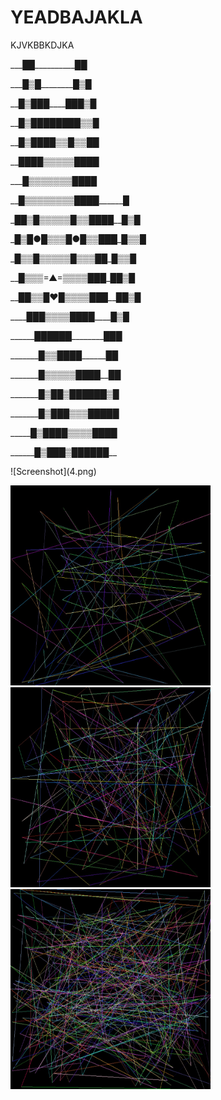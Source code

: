 # YEADBAJAKLA
KJVKBBKDJKA
<p>___██__________██
<p>___█▒█________█▒█
<p>__█▒███____███▒█
<p>__█▒████████▒▒█
<p>__█▒████▒▒█▒▒██
<p>__████▒▒▒▒▒████
<p>___█▒▒▒▒▒▒▒████
<p>__█▒▒▒▒▒▒▒▒████______█
<p>_██▒█▒▒▒▒▒█▒▒████__█▒█
<p>_█▒█●█▒▒▒█●█▒▒███_█▒▒█
<p>_█▒▒█▒▒▒▒▒█▒▒▒██_█▒▒█
<p>__█▒▒▒=▲=▒▒▒▒███_██▒█
<p>__██▒▒█♥█▒▒▒▒███__██▒█
<p>____███▒▒▒▒████____█▒█
<p>______██████________███
<p>_______█▒▒████______██
<p>_______█▒▒▒▒▒████__██
<p>_______█▒██▒██████▒█
<p>_______█▒███▒▒▒█████
<p>_____█▒████▒▒▒▒████
<p>______█▒███▒██████__
</p>
![Screenshot](4.png)

<p float="left">
  <img src="1.PNG" width="320" height="320"/>
  <img src="2.PNG" width="320" height="320"/> 
  <img src="3.PNG" width="320" height="320" />
</p>
